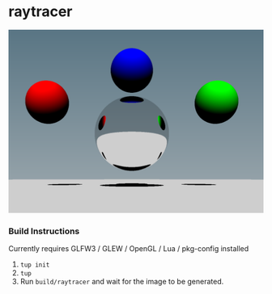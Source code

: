 # raytracer
![](images/rbg_mirror.png)

### Build Instructions
Currently requires GLFW3 / GLEW / OpenGL / Lua / pkg-config installed

1. `tup init`
2. `tup`
3. Run `build/raytracer` and wait for the image to be generated.
